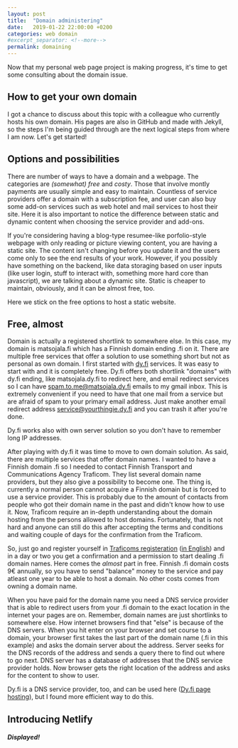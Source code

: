 ```yaml
---
layout: post
title:  "Domain administering"
date:   2019-01-22 22:00:00 +0200
categories: web domain
#excerpt_separator: <!--more-->
permalink: domaining
---
```


Now that my personal web page project is making progress, it's time to get some consulting about the domain issue.

## How to get your own domain

I got a chance to discuss about this topic with a colleague who currently hosts his own domain. His pages are also in GitHub and made with Jekyll, so the steps I'm being guided through are the next logical steps from where I am now. Let's get started!


## Options and possibilities

There are number of ways to have a domain and a webpage. The categories are *(somewhat) free* and *costy*. Those that involve montly payments are usually simple and easy to maintain. Countless of service providers offer a domain with a subscription fee, and user can also buy some add-on services such as web hotel and mail services to host their site. Here it is also important to notice the difference between static and dynamic content when choosing the service provider and add-ons.

If you're considering having a blog-type resumee-like porfolio-style webpage with only reading or picture viewing content, you are having a static site. The content isn't changing before you update it and the users come only to see the end results of your work.
However, if you possibly have something on the backend, like data storaging based on user inputs (like user login, stuff to interact with, something more hard core than javascript), we are talking about a dynamic site. Static is cheaper to maintain, obviously, and it can be almost free, too.

Here we stick on the free options to host a static website.

## Free, almost

Domain is actually a registered shortlink to somewhere else. In this case, my domain is matsojala.fi which has a Finnish domain ending .fi on it. There are multiple free services that offer a solution to use something short but not as personal as own domain. I first started with [dy.fi](https://www.dy.fi/) services. It was easy to start with and it is completely free. Dy.fi offers both shortlink "domains" with dy.fi ending, like matsojala.dy.fi to redirect here, and email redirect services so I can have spam.to.me@matsojala.dy.fi emails to my gmail inbox. This is extremely convenient if you need to have that one mail from a service but are afraid of spam to your primary email address. Just make another email redirect address service@yourthingie.dy.fi and you can trash it after you're done.

Dy.fi works also with own server solution so you don't have to remember long IP addresses.
<!-- TODO: add post about own server -->

After playing with dy.fi it was time to move to own domain solution. As said, there are multiple services that offer domain names. I wanted to have a Finnish domain .fi so I needed to contact Finnish Transport and Communications Agency Traficom. They list several domain name providers, but they also give a possibility to become one. The thing is, currently a normal person cannot acquire a Finnish domain but is forced to use a service provider. This is probably due to the amount of contacts from people who got their domain name in the past and didn't know how to use it. Now, Traficom require an in-depth understanding about the domain hosting from the persons allowed to host domains. Fortunately, that is not hard and anyone can still do this after accepting the terms and conditions and waiting couple of days for the confirmation from the Traficom.

So, just go and register yourself in [Traficoms registeration](https://registry.domain.fi/s/fi/Registration/Register) ([in English](https://registry.domain.fi/s/en/Registration/Register)) and in a day or two you get a confirmation and a permission to start dealing .fi domain names. Here comes the *almost* part in free. Finnish .fi domain costs 9€ annually, so you have to send "balance" money to the service and pay atleast one year to be able to host a domain. No other costs comes from owning a domain name.

When you have paid for the domain name you need a DNS service provider that is able to redirect users from your .fi domain to the exact location in the internet your pages are on. Remember, domain names are just shortlinks to somewhere else. How internet browsers find that "else" is because of the DNS servers. When you hit enter on your browser and set course to a domain, your browser first takes the last part of the domain name (.fi in this example) and asks the domain server about the address. Server seeks for the DNS records of the address and sends a query there to find out where to go next. DNS server has a database of addresses that the DNS service provider holds. Now browser gets the right location of the address and asks for the content to show to user.

Dy.fi is a DNS service provider, too, and can be used here ([Dy.fi page hosting](https://www.dy.fi/page/hosting)), but I found more efficient way to do this.

## Introducing Netlify




<!--
domain: matson.fi
 IP + IPv6

 digitalocean.fi
 virtuaaliserveri

 github a record
 ip ohjaus
 nimipalvelin githubin suuntaan

 education.github.com
 dnsimple
 / digitalocean



 mailit:
 mail domain hosting
 protonmail.com
 g suite


 100€/v


dy.fi
dns palvelut


ilmaisissa luotettavuusongelma
mutta hyvä kokeilla sellaisilla



Malliksi sivuille:

juusomikkonen.com

heko.fi
 -->


#### *Displayed!*
